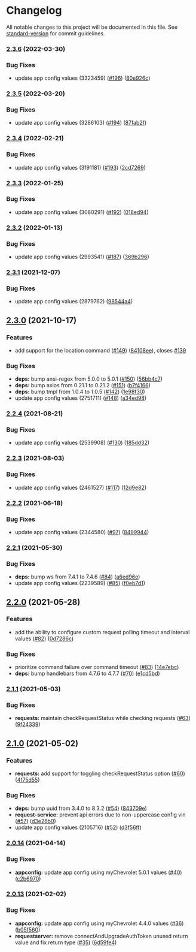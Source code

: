 # Changelog

All notable changes to this project will be documented in this file. See [standard-version](https://github.com/conventional-changelog/standard-version) for commit guidelines.

### [2.3.6](https://github.com/samrum/OnStarJS/compare/v2.3.5...v2.3.6) (2022-03-30)


### Bug Fixes

* update app config values (3323459) ([#196](https://github.com/samrum/OnStarJS/issues/196)) ([80e926c](https://github.com/samrum/OnStarJS/commit/80e926c903016fdc15b9a22b833a425b29c369e7))

### [2.3.5](https://github.com/samrum/OnStarJS/compare/v2.3.4...v2.3.5) (2022-03-20)


### Bug Fixes

* update app config values (3286103) ([#194](https://github.com/samrum/OnStarJS/issues/194)) ([87fab2f](https://github.com/samrum/OnStarJS/commit/87fab2fa781098c87a3263083a96ce8020dce7d2))

### [2.3.4](https://github.com/samrum/OnStarJS/compare/v2.3.3...v2.3.4) (2022-02-21)


### Bug Fixes

* update app config values (3191181) ([#193](https://github.com/samrum/OnStarJS/issues/193)) ([2cd7269](https://github.com/samrum/OnStarJS/commit/2cd726974a459e7c0c05327fdf2bd6c5fdb358ff))

### [2.3.3](https://github.com/samrum/OnStarJS/compare/v2.3.2...v2.3.3) (2022-01-25)


### Bug Fixes

* update app config values (3080291) ([#192](https://github.com/samrum/OnStarJS/issues/192)) ([018ed94](https://github.com/samrum/OnStarJS/commit/018ed94c363027d5e5dda1d7d781f03e63a7abd2))

### [2.3.2](https://github.com/samrum/OnStarJS/compare/v2.3.1...v2.3.2) (2022-01-13)


### Bug Fixes

* update app config values (2993541) ([#187](https://github.com/samrum/OnStarJS/issues/187)) ([369b296](https://github.com/samrum/OnStarJS/commit/369b296cc8e8a268cc68364e5a331ffc09a584ee))

### [2.3.1](https://github.com/samrum/OnStarJS/compare/v2.3.0...v2.3.1) (2021-12-07)


### Bug Fixes

* update app config values (2879762) ([98544a4](https://github.com/samrum/OnStarJS/commit/98544a49d4270ada01f6ced84766fdce3c2cde43))

## [2.3.0](https://github.com/samrum/OnStarJS/compare/v2.2.4...v2.3.0) (2021-10-17)


### Features

* add support for the location command ([#149](https://github.com/samrum/OnStarJS/issues/149)) ([84108ee](https://github.com/samrum/OnStarJS/commit/84108ee4854e9ef99b4e9d445c6df861957a99af)), closes [#139](https://github.com/samrum/OnStarJS/issues/139)


### Bug Fixes

* **deps:** bump ansi-regex from 5.0.0 to 5.0.1 ([#150](https://github.com/samrum/OnStarJS/issues/150)) ([56bb4c7](https://github.com/samrum/OnStarJS/commit/56bb4c749575a9e79f6fbd6f3bf8a0ab9469b1c6))
* **deps:** bump axios from 0.21.1 to 0.21.2 ([#151](https://github.com/samrum/OnStarJS/issues/151)) ([b7f4166](https://github.com/samrum/OnStarJS/commit/b7f4166c1f48187ab972e4860071674426b8173d))
* **deps:** bump tmpl from 1.0.4 to 1.0.5 ([#142](https://github.com/samrum/OnStarJS/issues/142)) ([1e98f30](https://github.com/samrum/OnStarJS/commit/1e98f3091aca5ed09f9971e4e9bdffd975b56202))
* update app config values (2751711) ([#148](https://github.com/samrum/OnStarJS/issues/148)) ([a34ed98](https://github.com/samrum/OnStarJS/commit/a34ed98a9eacefef6e35a3b9ae8e4fa5585db017))

### [2.2.4](https://github.com/samrum/OnStarJS/compare/v2.2.3...v2.2.4) (2021-08-21)


### Bug Fixes

* update app config values (2539908) ([#130](https://github.com/samrum/OnStarJS/issues/130)) ([185dd32](https://github.com/samrum/OnStarJS/commit/185dd322b45ad13dbc1da490df84708c69d2f89a))

### [2.2.3](https://github.com/samrum/OnStarJS/compare/v2.2.2...v2.2.3) (2021-08-03)


### Bug Fixes

* update app config values (2461527) ([#117](https://github.com/samrum/OnStarJS/issues/117)) ([12d9e82](https://github.com/samrum/OnStarJS/commit/12d9e829d077e0c09502ab0778b0defb75903cdd))

### [2.2.2](https://github.com/samrum/OnStarJS/compare/v2.2.1...v2.2.2) (2021-06-18)


### Bug Fixes

* update app config values (2344580) ([#97](https://github.com/samrum/OnStarJS/issues/97)) ([8499944](https://github.com/samrum/OnStarJS/commit/849994482e6ec0e020d5764459d28f985e0e2d54))

### [2.2.1](https://github.com/samrum/OnStarJS/compare/v2.2.0...v2.2.1) (2021-05-30)


### Bug Fixes

* **deps:** bump ws from 7.4.1 to 7.4.6 ([#84](https://github.com/samrum/OnStarJS/issues/84)) ([a6ed96e](https://github.com/samrum/OnStarJS/commit/a6ed96e67546c0226e5dea596f9d179a7365a43e))
* update app config values (2239589) ([#85](https://github.com/samrum/OnStarJS/issues/85)) ([f0eb7d1](https://github.com/samrum/OnStarJS/commit/f0eb7d14a9ee2f8ae69f90b8db6026d4dd545858))

## [2.2.0](https://github.com/samrum/OnStarJS/compare/v2.1.1...v2.2.0) (2021-05-28)


### Features

* add the ability to configure custom request polling timeout and interval values ([#82](https://github.com/samrum/OnStarJS/issues/82)) ([0d7286c](https://github.com/samrum/OnStarJS/commit/0d7286c4a291fc1b09c5451ee066664a7f1d72ab))


### Bug Fixes

* prioritize command failure over command timeout ([#83](https://github.com/samrum/OnStarJS/issues/83)) ([14e7ebc](https://github.com/samrum/OnStarJS/commit/14e7ebc039074b4d73488ff1b1b657c785cafe3f))
* **deps:** bump handlebars from 4.7.6 to 4.7.7 ([#70](https://github.com/samrum/OnStarJS/issues/70)) ([e1cd5bd](https://github.com/samrum/OnStarJS/commit/e1cd5bda47de8ae5f8d5e197b29cbfd89c76770c))

### [2.1.1](https://github.com/samrum/OnStarJS/compare/v2.1.0...v2.1.1) (2021-05-03)


### Bug Fixes

* **requests:** maintain checkRequestStatus while checking requests ([#63](https://github.com/samrum/OnStarJS/issues/63)) ([9f24339](https://github.com/samrum/OnStarJS/commit/9f243390d37bccbfc90607df3009c8c22bdc2427))

## [2.1.0](https://github.com/samrum/OnStarJS/compare/v2.0.14...v2.1.0) (2021-05-02)


### Features

* **requests:** add support for toggling checkRequestStatus option ([#60](https://github.com/samrum/OnStarJS/issues/60)) ([4f75d55](https://github.com/samrum/OnStarJS/commit/4f75d555283d9a4a506bcf9f11438e10da64611c))


### Bug Fixes

* **deps:** bump uuid from 3.4.0 to 8.3.2 ([#54](https://github.com/samrum/OnStarJS/issues/54)) ([843709e](https://github.com/samrum/OnStarJS/commit/843709ed452b2110edd65663b7c25403ea469adc))
* **request-service:** prevent api errors due to non-uppercase config vin ([#57](https://github.com/samrum/OnStarJS/issues/57)) ([d3e26b0](https://github.com/samrum/OnStarJS/commit/d3e26b03f950b411fee11dc8fa90e53f58f2eabf))
* update app config values (2105716) ([#52](https://github.com/samrum/OnStarJS/issues/52)) ([d3f56ff](https://github.com/samrum/OnStarJS/commit/d3f56ffc3e573f19a1d476c5bf29ca385cd5d289))

### [2.0.14](https://github.com/samrum/OnStarJS/compare/v2.0.13...v2.0.14) (2021-04-14)


### Bug Fixes

* **appconfig:** update app config using myChevrolet 5.0.1 values ([#40](https://github.com/samrum/OnStarJS/issues/40)) ([c2b6970](https://github.com/samrum/OnStarJS/commit/c2b6970a042de95c4612d08dd1090020a0b9c5e8))

### [2.0.13](https://github.com/samrum/OnStarJS/compare/v2.0.12...v2.0.13) (2021-02-02)


### Bug Fixes

* **appconfig:** update app config using myChevrolet 4.4.0 values ([#36](https://github.com/samrum/OnStarJS/issues/36)) ([b05f560](https://github.com/samrum/OnStarJS/commit/b05f5604a6c94794b462bc6141668567ba47f9cc))
* **requestserver:** remove connectAndUpgradeAuthToken unused return value and fix return type ([#35](https://github.com/samrum/OnStarJS/issues/35)) ([6d59fe4](https://github.com/samrum/OnStarJS/commit/6d59fe4649ec875029760f1d09f9c267565bddb7))
